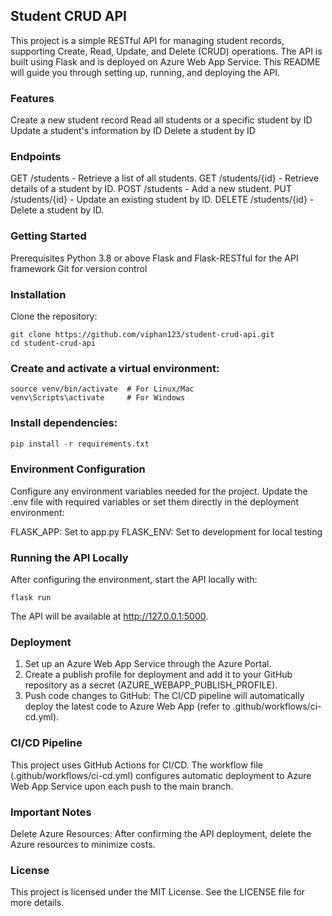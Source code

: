## Student CRUD API
This project is a simple RESTful API for managing student records, supporting Create, Read, Update, and Delete (CRUD) operations. The API is built using Flask and is deployed on Azure Web App Service. This README will guide you through setting up, running, and deploying the API.


### Features
Create a new student record
Read all students or a specific student by ID
Update a student's information by ID
Delete a student by ID
### Endpoints
GET /students - Retrieve a list of all students.
GET /students/{id} - Retrieve details of a student by ID.
POST /students - Add a new student.
PUT /students/{id} - Update an existing student by ID.
DELETE /students/{id} - Delete a student by ID.
### Getting Started
Prerequisites
Python 3.8 or above
Flask and Flask-RESTful for the API framework
Git for version control
### Installation
Clone the repository:
```
git clone https://github.com/viphan123/student-crud-api.git
cd student-crud-api 
```
### Create and activate a virtual environment:

``` python3 -m venv venv
source venv/bin/activate  # For Linux/Mac
venv\Scripts\activate     # For Windows
```

### Install dependencies:

```python 
pip install -r requirements.txt
```
### Environment Configuration
Configure any environment variables needed for the project. Update the .env file with required variables or set them directly in the deployment environment:

FLASK_APP: Set to app.py
FLASK_ENV: Set to development for local testing
### Running the API Locally
After configuring the environment, start the API locally with:
```
flask run
```
The API will be available at http://127.0.0.1:5000.

### Deployment

1. Set up an Azure Web App Service through the Azure Portal.
2. Create a publish profile for deployment and add it to your GitHub repository as a secret (AZURE_WEBAPP_PUBLISH_PROFILE).
3. Push code changes to GitHub: The CI/CD pipeline will automatically deploy the latest code to Azure Web App (refer to .github/workflows/ci-cd.yml).
### CI/CD Pipeline
This project uses GitHub Actions for CI/CD. The workflow file (.github/workflows/ci-cd.yml) configures automatic deployment to Azure Web App Service upon each push to the main branch.

### Important Notes
Delete Azure Resources: After confirming the API deployment, delete the Azure resources to minimize costs.
### License
This project is licensed under the MIT License. See the LICENSE file for more details.